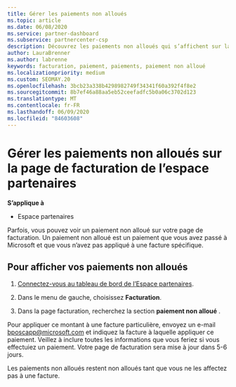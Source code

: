 ```yaml
---
title: Gérer les paiements non alloués
ms.topic: article
ms.date: 06/08/2020
ms.service: partner-dashboard
ms.subservice: partnercenter-csp
description: Découvrez les paiements non alloués qui s’affichent sur la page de facturation de l’espace partenaires. En savoir plus sur la façon de les appliquer à vos factures.
author: LauraBrenner
ms.author: labrenne
keywords: facturation, paiement, paiements, paiement non alloué
ms.localizationpriority: medium
ms.custom: SEOMAY.20
ms.openlocfilehash: 3bcb23a338b4298982749f34341f60a392f4f8e2
ms.sourcegitcommit: 8b7ef46a88aa5eb52ceefadfc5b0a06c3702d123
ms.translationtype: MT
ms.contentlocale: fr-FR
ms.lasthandoff: 06/09/2020
ms.locfileid: "84603608"
---
```

# <a name="manage-unallocated-payments-on-your-partner-center-billing-page"></a>Gérer les paiements non alloués sur la page de facturation de l’espace partenaires

**S’applique à**

- Espace partenaires

Parfois, vous pouvez voir un paiement non alloué sur votre page de facturation. Un paiement non alloué est un paiement que vous avez passé à Microsoft et que vous n’avez pas appliqué à une facture spécifique.

## <a name="to-view-your-unallocated-payments"></a>Pour afficher vos paiements non alloués

1. [Connectez-vous au tableau de bord de l’Espace partenaires](https://partner.microsoft.com/dashboard/home).

2. Dans le menu de gauche, choisissez **Facturation**.

3. Dans la page facturation, recherchez la section **paiement non alloué** . 

Pour appliquer ce montant à une facture particulière, envoyez un e-mail bposcapp@microsoft.com et indiquez la facture à laquelle appliquer ce paiement. Veillez à inclure toutes les informations que vous feriez si vous effectuiez un paiement. Votre page de facturation sera mise à jour dans 5-6 jours. 

Les paiements non alloués restent non alloués tant que vous ne les affectez pas à une facture. 
